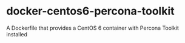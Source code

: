 # docker-centos6-percona-toolkit
A Dockerfile that provides a CentOS 6 container with Percona Toolkit installed
